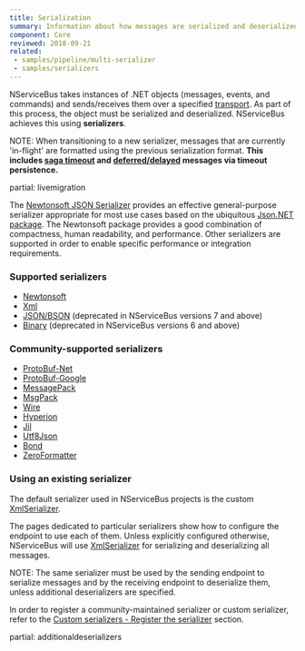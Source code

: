 ```yaml
---
title: Serialization
summary: Information about how messages are serialized and deserialized on a transport
component: Core
reviewed: 2018-09-21
related:
 - samples/pipeline/multi-serializer
 - samples/serializers
---
```


NServiceBus takes instances of .NET objects (messages, events, and commands) and sends/receives them over a specified [transport](/transports/). As part of this process, the object must be serialized and deserialized. NServiceBus achieves this using **serializers**.

NOTE: When transitioning to a new serializer, messages that are currently 'in-flight' are formatted using the previous serialization format. **This includes [saga timeout](/nservicebus/sagas/timeouts.md) and [deferred/delayed](/nservicebus/messaging/delayed-delivery.md) messages via timeout persistence.** 

partial: livemigration


The [Newtonsoft JSON Serializer](newtonsoft.md) provides an effective general-purpose serializer appropriate for most use cases based on the ubiquitous [Json.NET package](http://www.newtonsoft.com/json). The Newtonsoft package provides a good combination of compactness, human readability, and performance. Other serializers are supported in order to enable specific performance or integration requirements.


### Supported serializers

 * [Newtonsoft](newtonsoft.md)
 * [Xml](xml.md)
 * [JSON/BSON](json.md) (deprecated in NServiceBus versions 7 and above)
 * [Binary](binary.md) (deprecated in NServiceBus versions 6 and above)
 
### Community-supported serializers

 * [ProtoBuf-Net](protobufnet.md)
 * [ProtoBuf-Google](protobufgoogle.md)
 * [MessagePack](messagepack.md)
 * [MsgPack](msgpack.md)
 * [Wire](wire.md)
 * [Hyperion](hyperion.md)
 * [Jil](jil.md)
 * [Utf8Json](utf8json.md)
 * [Bond](bond.md)
 * [ZeroFormatter](zeroformatter.md)


### Using an existing serializer

The default serializer used in NServiceBus projects is the custom [XmlSerializer](xml.md).

The pages dedicated to particular serializers show how to configure the endpoint to use each of them. Unless explicitly configured otherwise, NServiceBus will use [XmlSerializer](xml.md) for serializing and deserializing all messages.

NOTE: The same serializer must be used by the sending endpoint to serialize messages and by the receiving endpoint to deserialize them, unless additional deserializers are specified.

In order to register a community-maintained serializer or custom serializer, refer to the [Custom serializers - Register the serializer](/nservicebus/serialization/custom-serializer.md#register-the-serializer) section.


partial: additionaldeserializers

